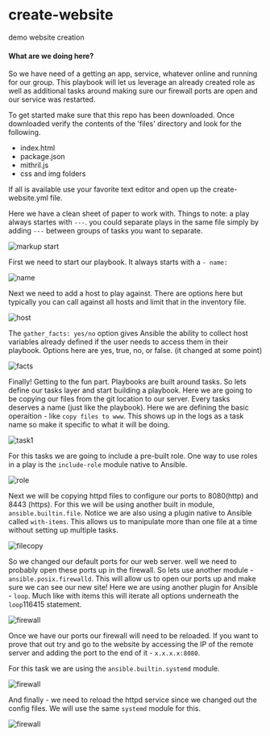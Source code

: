 # create-website
demo website creation

#### What are we doing here?
<p> So we have need of a getting an app, service, whatever online and running for our group.  This playbook will let us leverage an already created role as well as additional tasks around making sure our firewall ports are open and our service was restarted. <p>

To get started make sure that this repo has been downloaded.  Once downloaded verify the contents of the 'files' directory and look for the following.
- index.html
- package.json
- mithril.js
- css and img folders
  
If all is available use your favorite text editor and open up the create-website.yml file.

Here we have a clean sheet of paper to work with.  Things to note:  a play always startes with ```---```.  you could separate plays in the same file simply by adding ```---``` between groups of tasks you want to separate.  

![markup start](./.md_img/markup-book.png)

First we need to start our playbook.  It always starts with a ```- name:```

![name](./.md_img/book1.png)

Next we need to add a host to play against.  There are options here but typically you can call against all hosts and limit that in the inventory file.

![host](./.md_img/book2.png)

The ```gather_facts: yes/no``` option gives Ansible the ability to collect host variables already defined if the user needs to access them in their playbook.  Options here are yes, true, no, or false.  (it changed at some point)

![facts](./.md_img/book3.png)

Finally!  Getting to the fun part.  Playbooks are built around tasks.  So lets define our tasks layer and start building a playbook.  Here we are going to be copying our files from the git location to our server.  Every tasks deserves a name (just like the playbook).  Here we are defining the basic operaition - like ```copy files to www```.  This shows up in the logs as a task name so make it specific to what it will be doing.

![task1](./.md_img/book4.png)

For this tasks we are going to include a pre-built role.  One way to use roles in a play is the ```include-role``` module native to Ansible.  

![role](./.md_img/book5.png)

Next we will be copying httpd files to configure our ports to 8080(http) and 8443 (https).  For this we will be using another built in module, ```ansible.builtin.file```.  Notice we are also using a plugin native to Ansible called ```with-items```.  This allows us to manipulate more than one file at a time without setting up multiple tasks.   

![filecopy](./.md_img/book6.png)

So we changed our default ports for our web server.  well we need to probably open these ports up in the firewall.  So lets use another module - ```ansible.posix.firewalld```.  This will allow us to open our ports up and make sure we can see our new site!  Here we are using another plugin for Ansible - ```loop```.  Much like with items this will iterate all options underneath the ```loop```116415
 statement.

![firewall](./.md_img/book7.png)

Once we have our ports our firewall will need to be reloaded.  If you want to prove that out try and go to the website by accessing the IP of the remote server and adding the port to the end of it - ```x.x.x.x:8080```.  

For this task we are using the ```ansible.builtin.systemd``` module.

![firewall](./.md_img/book8.png)

And finally - we need to reload the httpd service since we changed out the config files.  We will use the same ```systemd``` module for this.  

![firewall](./.md_img/book9.png)
